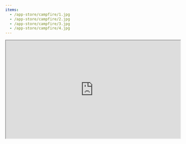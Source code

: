```yaml
---
items:
  - /app-store/campfire/1.jpg
  - /app-store/campfire/2.jpg
  - /app-store/campfire/3.jpg
  - /app-store/campfire/4.jpg
---
```


<iframe class="w-full aspect-video -mx-2" width="560" height="315" src="https://player.vimeo.com/video/683733529?app_id=122963&h=025a2fae94&referrer=https%3A%2F%2Fwww.campfire.to%2F" />

## Feel connected with your remote team

Team events, new hire onboardings, coffee chats, all on Campfire. No more awkward Zoom calls.

## Actually fun virtual socials

Campfire updates your team space with new games & activities weekly. You’ll never need to find another app or plan anything - ever!

## Your team's relaxed social space

Give your team the space to unwind and connect- separate from rigid Zoom calls.

### Fun & casual activities

We deliver fun and easy-to-play games & activities for teams of 2 to 20+, so you can just relax and connect.

### Organic interactions

80% of teams that use Campfire start having spontaneous social hangouts.

### Casual and friendly

Separate work chats from social & human interactions by giving your team a more relaxed space to share.
